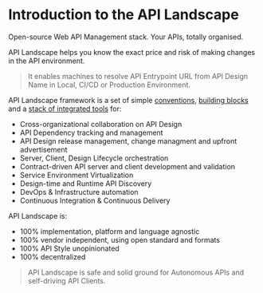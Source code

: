 # Introduction to the API Landscape

Open-source Web API Management stack. Your APIs, totally organised.

API Landscape helps you know the exact price and risk of making changes in the API environment.

> It enables machines to resolve API Entrypoint URL from API Design Name in Local, CI/CD or Production Environment.

API Landscape framework is a set of simple [conventions](/conventions.md),  [building blocks](/components.md) and a [stack of integrated tools](/tooling.md) for:

* Cross-organizational collaboration on API Design
* API Dependency tracking and management
* API Design release management, change managment and upfront advertisement
* Server, Client, Design Lifecycle orchestration
* Contract-driven API server and client development and validation
* Service Environment Virtualization
* Design-time and Runtime API Discovery
* DevOps & Infrastructure automation
* Continuous Integration & Continuous Delivery

API Landscape is:

* 100% implementation, platform and language agnostic
* 100% vendor independent, using open standard and formats
* 100% API Style unopinionated
* 100% decentralized

> API Landscape is safe and solid ground for Autonomous APIs and self-driving API Clients.



